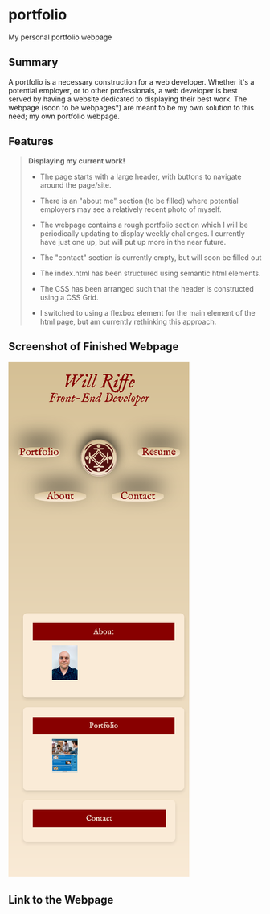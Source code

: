 # portfolio
My personal portfolio webpage

## Summary
A portfolio is a necessary construction for a web developer. Whether it's a potential employer, or to other professionals, a web developer is best served by having a website dedicated to displaying their best work. The webpage (soon to be webpages*) are meant to be my own solution to this need; my own portfolio webpage. 

## Features

> **Displaying my current work!**
>
>
> * The page starts with a large header, with buttons to navigate around the page/site.
 >
> * There is an "about me" section (to be filled) where potential employers may see a relatively recent photo of myself.
>
> * The webpage contains a rough portfolio section which I will be periodically updating to display weekly challenges. I currently have just one up, but will put up more in the near future.
>
> * The "contact" section is currently empty, but will soon be filled out
>
> * The index.html has been structured using semantic html elements.
>
> * The CSS has been arranged such that the header is constructed using a CSS Grid.
>
> * I switched to using a flexbox element for the main element of the html page, but am currently rethinking this approach. 



## Screenshot of Finished Webpage
![Alt Screenshot of finished Webpage](./assets/images/Untitled.png)

## Link to the Webpage ##
